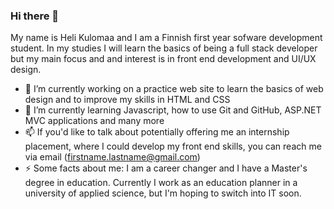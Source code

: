 ### Hi there 👋

My name is Heli Kulomaa and I am a Finnish first year sofware development student. In my studies I will learn the basics of being a full stack developer but my main focus and 
and interest is in front end development and UI/UX design.

- 🔭 I’m currently working on a practice web site to learn the basics of web design and to improve my skills in HTML and CSS
- 🌱 I’m currently learning Javascript, how to use Git and GitHub, ASP.NET MVC applications and many more
- 📫 If you'd like to talk about potentially offering me an internship placement, where I could develop my front end skills, you can reach me via email (firstname.lastname@gmail.com)
- ⚡ Some facts about me: I am a career changer and I have a Master's degree in education. Currently I work as an education planner in a university of applied science, but I'm hoping 
to switch into IT soon.






<!--
**helikulomaa/helikulomaa** is a ✨ _special_ ✨ repository because its `README.md` (this file) appears on your GitHub profile.

Here are some ideas to get you started:

- 🔭 I’m currently working on ...
- 🌱 I’m currently learning ...
- 👯 I’m looking to collaborate on ...
- 🤔 I’m looking for help with ...
- 💬 Ask me about ...
- 📫 How to reach me: ...
- 😄 Pronouns: ...
- ⚡ Fun fact: ...
-->
